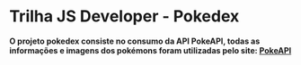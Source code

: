 # Trilha JS Developer - Pokedex

**O projeto pokedex consiste no consumo da API PokeAPI, todas as informações e imagens dos pokémons foram utilizadas pelo site: [PokeAPI](https://pokeapi.co/)**